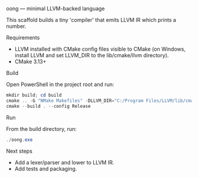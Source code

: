 oong — minimal LLVM-backed language

This scaffold builds a tiny 'compiler' that emits LLVM IR which prints a number.

Requirements
- LLVM installed with CMake config files visible to CMake (on Windows, install LLVM and set LLVM_DIR to the lib/cmake/llvm directory).
- CMake 3.13+

Build

Open PowerShell in the project root and run:

```powershell
mkdir build; cd build
cmake .. -G "NMake Makefiles" -DLLVM_DIR="C:/Program Files/LLVM/lib/cmake/llvm"
cmake --build . --config Release
```

Run

From the build directory, run:

```powershell
./oong.exe
```

Next steps
- Add a lexer/parser and lower to LLVM IR.
- Add tests and packaging.
